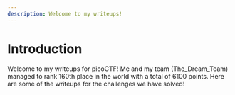 ```yaml
---
description: Welcome to my writeups!
---
```


# Introduction

Welcome to my writeups for picoCTF! Me and my team (The\_Dream\_Team) managed to rank 160th place in the world with a total of 6100 points. Here are some of the writeups for the challenges we have solved!
